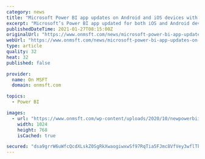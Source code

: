 ```yaml
---
category: news
title: "Microsoft Power BI app updates on Android and iOS devices with some minor changes"
excerpt: "Microsoft’s Power BI app updated for both iOS and Android devices today with some minor changes designed to add some extra functionality to the iOS version and improve stability on the Android"
publishedDateTime: 2021-01-27T08:15:00Z
originalUrl: "https://www.onmsft.com/news/microsoft-power-bi-app-updates-on-android-and-ios-devices-with-some-minor-changes"
webUrl: "https://www.onmsft.com/news/microsoft-power-bi-app-updates-on-android-and-ios-devices-with-some-minor-changes"
type: article
quality: 32
heat: 32
published: false

provider:
  name: On MSFT
  domain: onmsft.com

topics:
  - Power BI

images:
  - url: "https://www.onmsft.com/wp-content/uploads/2020/10/newpowerbiicon.jpg"
    width: 1024
    height: 768
    isCached: true

secured: "dsa9grrW6uWfcQcdXLskZ0SgRkXwaogiwxwSf97RqTia5FJmc8VfVey3wflTkXRiKkCb7HfSajSDtU1KYptVgLfuuZbPeKnP9jVS2JlwlalBfjDLFPwD4FYCXq37RGhE21jRshkEEJfDWLAb+z7RFAhb1yN7iL4xM/HSlNOEfe2S2JpkAzHWPbXzDvtJ+7zAy/cQmHbocAnkiyEQhDGLngRwG0bFZtvPgh3shOHzhWLCwklgDAJmXLeC7OXiewmO1bbm5hKL5gc1xje3pNfxjwUGVXa6s7i7da46FrMDhwb0fA/RUQr4osNruOTmNIx7Gib/uBiaDQ/x4d+c8F0WRYHX+xP6t0Ss+5cIa8CBz7A=;dTIK/XfaVAwvQ1DZTRI+mQ=="
---
```


